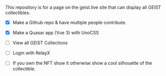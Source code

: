 This repository is for a page on the geist.live site that can display all
GEIST collectibles.

- [x] Make a Github repo & have multiple people contribute.

- [x] Make a Quasar app (Vue 3) with UnoCSS

- [ ] View all GEIST Collections

- [ ] Login with RelayX

- [ ] If you own the NFT show it otherwise show a cool silhouette of the
      collectible.
